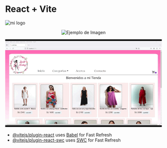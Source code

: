 # React + Vite

![mi logo](https://pablocossio.net/java/img/LOGO.png)
<p align="center">
  <img src="https://pablocossio.net/java/img/LOGO.png" alt="Ejemplo de Imagen">
</p>


![Demo](./src/assets/2023-12-26%2018-30-07.gif)



- [@vitejs/plugin-react](https://github.com/vitejs/vite-plugin-react/blob/main/packages/plugin-react/README.md) uses [Babel](https://babeljs.io/) for Fast Refresh
- [@vitejs/plugin-react-swc](https://github.com/vitejs/vite-plugin-react-swc) uses [SWC](https://swc.rs/) for Fast Refresh

